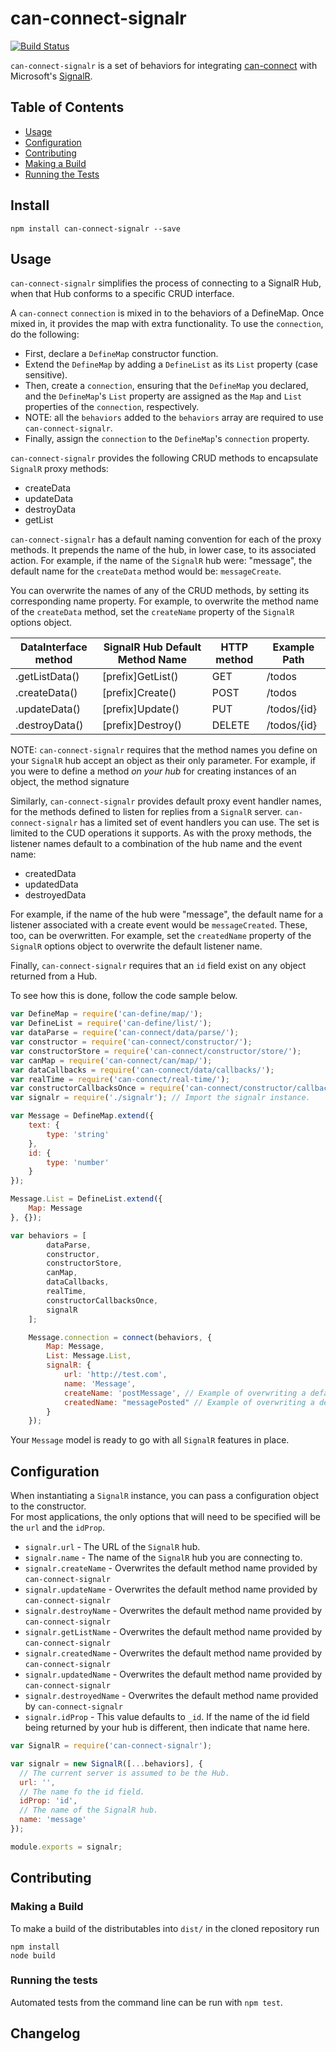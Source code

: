 # can-connect-signalr

[![Build Status](https://travis-ci.org/canjs/can-connect-signalr.png?branch=master)](https://travis-ci.org/canjs/can-connect-signalr)

`can-connect-signalr` is a set of behaviors for integrating [can-connect](http://canjs.com/doc/can-connect.html) with Microsoft's [SignalR](http://signalr.net/).

## Table of Contents

- [Usage](#usage)
- [Configuration](#configuration)
- [Contributing](#contributing)
- [Making a Build](#making-a-build)
- [Running the Tests](#running-the-tests)

## Install

```
npm install can-connect-signalr --save
```

## Usage

`can-connect-signalr` simplifies the process of connecting to a SignalR Hub, when that Hub conforms to a specific 
CRUD interface. 

A `can-connect` `connection` is mixed in to the behaviors of a DefineMap. Once mixed in, it provides the map with 
extra functionality. To use the `connection`, do the following:

 - First, declare a `DefineMap` constructor function. 
 - Extend the `DefineMap` by adding a `DefineList` as its `List` property (case sensitive). 
 - Then, create a `connection`, ensuring that the `DefineMap` you declared, and the `DefineMap`'s `List` 
 property are assigned as the `Map` and `List` properties of the `connection`, respectively.
 - NOTE: all the `behaviors` added to the `behaviors` array are required to use `can-connect-signalr`. 
 - Finally, assign the `connection` to the `DefineMap`'s `connection` property.

`can-connect-signalr` provides the following CRUD methods to encapsulate `SignalR` proxy methods:

 - createData
 - updateData
 - destroyData
 - getList
 
`can-connect-signalr` has a default naming convention for each of the proxy methods. It prepends the name of the hub,
in lower case, to its associated action. For example, if the name of the `SignalR` hub were: "message", the default
name for the `createData` method would be: `messageCreate`.

You can overwrite the names of any of the CRUD methods, by setting its corresponding name property. For example,
to overwrite the method name of the `createData` method, set the `createName` property of the `SignalR` options
object.

| DataInterface method | SignalR Hub Default Method Name| HTTP method  | Example Path |
|----------------------|--------------------------------|--------------|--------------|
| .getListData()       | [prefix]GetList()                 | GET          | /todos       |
| .createData()        | [prefix]Create()                  | POST         | /todos       |
| .updateData()        | [prefix]Update()                  | PUT          | /todos/{id}  |
| .destroyData()       | [prefix]Destroy()                 | DELETE       | /todos/{id}  | 



NOTE: `can-connect-signalr` requires that the method names you define on your `SignalR` hub accept an object as their
only parameter. For example, if you were to define a method _on your hub_ for creating instances of an object,
the method signature 

Similarly, `can-connect-signalr` provides default proxy event handler names, for the methods defined to listen for replies
from a `SignalR` server. `can-connect-signalr` has a limited set of event handlers you can use. The set is limited to
the CUD operations it supports. As with the proxy methods, the listener names default to a combination of the hub name
and the event name:

 - createdData
 - updatedData
 - destroyedData
 
For example, if the name of the hub were "message", the default name for a listener associated with a create event 
would be `messageCreated`. These, too, can be overwritten. For example, set the `createdName` property of the `SignalR`
options object to overwrite the default listener name.

Finally, `can-connect-signalr` requires that an `id` field exist on any object returned from a Hub. 

To see how this is done, follow the code sample below.

```js
var DefineMap = require('can-define/map/');
var DefineList = require('can-define/list/');
var dataParse = require('can-connect/data/parse/');
var constructor = require('can-connect/constructor/');
var constructorStore = require('can-connect/constructor/store/');
var canMap = require('can-connect/can/map/');
var dataCallbacks = require('can-connect/data/callbacks/');
var realTime = require('can-connect/real-time/');
var constructorCallbacksOnce = require('can-connect/constructor/callbacks-once/');
var signalr = require('./signalr'); // Import the signalr instance.

var Message = DefineMap.extend({
	text: {
		type: 'string'
	},
	id: {
		type: 'number'
	}
});

Message.List = DefineList.extend({
	Map: Message
}, {});

var behaviors = [
		dataParse,
		constructor,
		constructorStore,
		canMap,
		dataCallbacks,
		realTime,
		constructorCallbacksOnce,
		signalR
	];

	Message.connection = connect(behaviors, {
		Map: Message,
		List: Message.List,
		signalR: {
			url: 'http://test.com',
			name: 'Message',
			createName: 'postMessage', // Example of overwriting a default method name.
			createdName: "messagePosted" // Example of overwriting a default listener name. 
		}
	});
```

Your `Message` model is ready to go with all `SignalR` features in place.

## Configuration
When instantiating a `SignalR` instance, you can pass a configuration object to the constructor.  
For most applications, the only options that will need to be specified will be the `url` and the `idProp`.

 - `signalr.url` - The URL of the `SignalR` hub.
 - `signalr.name` - The name of the `SignalR` hub you are connecting to.
 - `signalr.createName` - Overwrites the default method name provided by `can-connect-signalr`
 - `signalr.updateName` - Overwrites the default method name provided by `can-connect-signalr`
 - `signalr.destroyName` - Overwrites the default method name provided by `can-connect-signalr`
 - `signalr.getListName` - Overwrites the default method name provided by `can-connect-signalr`
 - `signalr.createdName` - Overwrites the default method name provided by `can-connect-signalr`
 - `signalr.updatedName` - Overwrites the default method name provided by `can-connect-signalr`
 - `signalr.destroyedName` - Overwrites the default method name provided by `can-connect-signalr`
 - `signalr.idProp` - This value defaults to `_id`. If the name of the id field being returned by your hub is different,
 then indicate that name here. 


```js
var SignalR = require('can-connect-signalr');

var signalr = new SignalR([...behaviors], {
  // The current server is assumed to be the Hub.
  url: '',
  // The name fo the id field.
  idProp: 'id',
  // The name of the SignalR hub.
  name: 'message'
});

module.exports = signalr;
```

## Contributing

### Making a Build

To make a build of the distributables into `dist/` in the cloned repository run

```
npm install
node build
```

### Running the tests

Automated tests from the command line can be run with `npm test`.

## Changelog